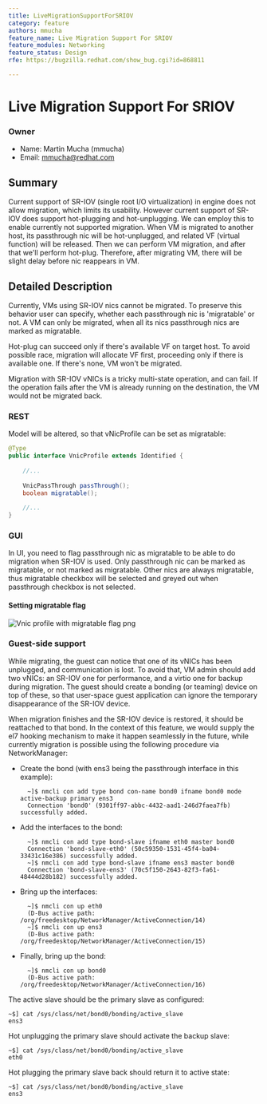 ```yaml
---
title: LiveMigrationSupportForSRIOV
category: feature
authors: mmucha
feature_name: Live Migration Support For SRIOV
feature_modules: Networking
feature_status: Design
rfe: https://bugzilla.redhat.com/show_bug.cgi?id=868811

---
```



# Live Migration Support For SRIOV

### Owner

*   Name: Martin Mucha (mmucha)
*   Email: mmucha@redhat.com

## Summary
Current support of SR-IOV (single root I/O virtualization) in engine 
does not allow migration, which
limits its usability. However current support of SR-IOV does support 
hot-plugging and hot-unplugging. We can employ this to enable currently 
not supported migration. When VM is migrated to another host, its
passthrough nic will be hot-unplugged, and related VF (virtual function)
will be released.
Then we can perform VM migration, and after that we'll perform hot-plug.
Therefore, after migrating VM, there will be slight delay before nic 
reappears in VM. 

## Detailed Description

Currently, VMs using SR-IOV nics cannot be migrated. To preserve this 
behavior user can specify, whether each passthrough nic is 'migratable' 
or not. A VM can only be migrated, when all its nics passthrough 
nics are marked as migratable. 

Hot-plug can succeed only if there's available VF on 
target host. To avoid possible race, migration will allocate VF first, 
proceeding only if there is available one. 
If there's none, VM won't be migrated.

Migration with SR-IOV vNICs is a tricky multi-state operation, and can 
fail. If the operation fails after the VM is already running on the 
destination, the VM would not be migrated back.

### REST

Model will be altered, so that vNicProfile can be set as migratable:

```java
@Type
public interface VnicProfile extends Identified {
    
    //...
    
    VnicPassThrough passThrough();
    boolean migratable();
    
    //...
}    
```

### GUI

In UI, you need to flag passthrough nic as migratable to be able to do
migration when SR-IOV is used. Only passthrough nic can be marked as
migratable, or not marked as migratable. Other nics are always 
migratable, thus migratable checkbox will be selected and greyed out
when passthrough checkbox is not selected. 

#### Setting migratable flag
![Vnic profile with migratable flag png](/images/vnicProfileWithMigratableFlag.png "Vnic profile with migratable flag png")

### Guest-side support
   
While migrating, the guest can notice that one of its vNICs has been 
unplugged, and communication is lost. To avoid that, VM admin should 
add two vNICs: an SR-IOV one for performance, and a virtio one for 
backup during migration. The guest should create a bonding (or teaming) 
device on top of these, so that user-space guest application can ignore 
the temporary disappearance of the SR-IOV device.
   
When migration finishes and the SR-IOV device is restored, it should be 
reattached to that bond. In the context of this feature, we would supply
the el7 hooking mechanism to make it happen seamlessly in the future, while
currently migration is possible using the following procedure via NetworkManager:

* Create the bond (with ens3 being the passthrough interface in this example):

        ~]$ nmcli con add type bond con-name bond0 ifname bond0 mode active-backup primary ens3
        Connection 'bond0' (9301ff97-abbc-4432-aad1-246d7faea7fb) successfully added.

* Add the interfaces to the bond:

        ~]$ nmcli con add type bond-slave ifname eth0 master bond0
        Connection 'bond-slave-eth0' (50c59350-1531-45f4-ba04-33431c16e386) successfully added.
        ~]$ nmcli con add type bond-slave ifname ens3 master bond0
        Connection 'bond-slave-ens3' (70c5f150-2643-82f3-fa61-48444d28b182) successfully added.

* Bring up the interfaces:

        ~]$ nmcli con up eth0
        (D-Bus active path: /org/freedesktop/NetworkManager/ActiveConnection/14)
        ~]$ nmcli con up ens3
        (D-Bus active path: /org/freedesktop/NetworkManager/ActiveConnection/15)

* Finally, bring up the bond:

        ~]$ nmcli con up bond0
        (D-Bus active path: /org/freedesktop/NetworkManager/ActiveConnection/16)

The active slave should be the primary slave as configured:

    ~$] cat /sys/class/net/bond0/bonding/active_slave
    ens3

Hot unplugging the primary slave should activate the backup slave:

    ~$] cat /sys/class/net/bond0/bonding/active_slave
    eth0

Hot plugging the primary slave back should return it to active state:

    ~$] cat /sys/class/net/bond0/bonding/active_slave
    ens3
